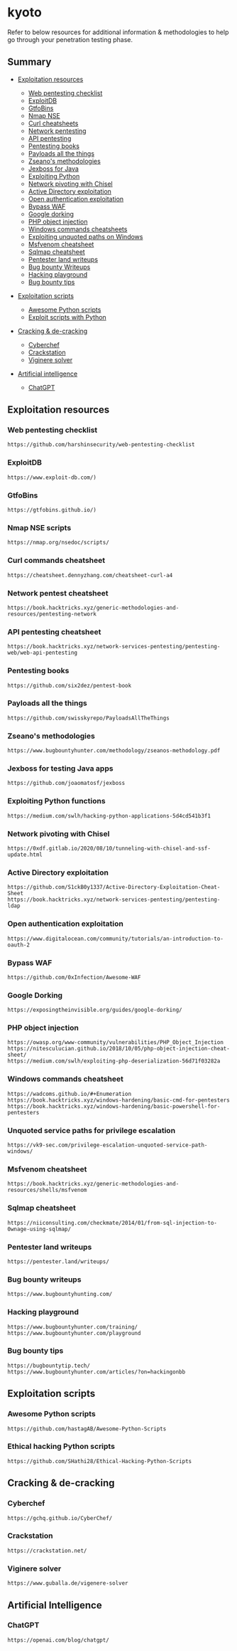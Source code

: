 # kyoto
Refer to below resources for additional information & methodologies to help go through your penetration testing phase.

## Summary
* [Exploitation resources](#exploitation-resources)
  * [Web pentesting checklist](#web-pentesting-checklist)
  * [ExploitDB](#exploitdb)
  * [GtfoBins](#gtfobins)
  * [Nmap NSE](#nmap-nse-scripts)
  * [Curl cheatsheets](#curl-commands-cheatsheet)
  * [Network pentesting](#network-pentest-cheatsheet)
  * [API pentesting](#api-pentesting-cheatsheet)
  * [Pentesting books](#pentesting-books)
  * [Payloads all the things](#payloads-all-the-things)
  * [Zseano's methodologies](#zseanos-methodologies)
  * [Jexboss for Java](#jexboss-for-testing-java-apps)
  * [Exploiting Python](#exploiting-python-functions)
  * [Network pivoting with Chisel](#network-pivoting-with-chisel)
  * [Active Directory exploitation](#active-directory-exploitation)
  * [Open authentication exploitation](#open-authentication-exploitation)
  * [Bypass WAF](#bypass-waf)
  * [Google dorking](#google-dorking)
  * [PHP object injection](#php-object-injection)
  * [Windows commands cheatsheets](#windows-commands-cheatsheet)
  * [Exploiting unquoted paths on Windows](#unquoted-service-paths-for-privilege-escalation)
  * [Msfvenom cheatsheet](#msfvenom-cheatsheet)
  * [Sqlmap cheatsheet](#sqlmap-cheatsheet)
  * [Pentester land writeups](#pentester-land-writeups)
  * [Bug bounty Writeups](#bug-bounty-writeups)
  * [Hacking playground](#hacking-playground)
  * [Bug bounty tips](#bug-bounty-tips)
  
  
* [Exploitation scripts](#exploitation-scripts)
  * [Awesome Python scripts](#awesome-python-scripts)
  * [Exploit scripts with Python](#ethical-hacking-python-scripts)
* [Cracking & de-cracking](#cracking--de-cracking)
  * [Cyberchef](#cyberchef)
  * [Crackstation](#crackstation)
  * [Viginere solver](#viginere-solver)
* [Artificial intelligence](#artificial-intelligence)
  * [ChatGPT](#chatgpt)

## Exploitation resources
### Web pentesting checklist
```
https://github.com/harshinsecurity/web-pentesting-checklist
```
### ExploitDB
```
https://www.exploit-db.com/)
```
### GtfoBins
```
https://gtfobins.github.io/)
```
### Nmap NSE scripts
```
https://nmap.org/nsedoc/scripts/
```
### Curl commands cheatsheet
```
https://cheatsheet.dennyzhang.com/cheatsheet-curl-a4
```
### Network pentest cheatsheet
```
https://book.hacktricks.xyz/generic-methodologies-and-resources/pentesting-network
```
### API pentesting cheatsheet
```
https://book.hacktricks.xyz/network-services-pentesting/pentesting-web/web-api-pentesting
```
### Pentesting books
```
https://github.com/six2dez/pentest-book
```
### Payloads all the things
```
https://github.com/swisskyrepo/PayloadsAllTheThings
```
### Zseano's methodologies
```
https://www.bugbountyhunter.com/methodology/zseanos-methodology.pdf
```
### Jexboss for testing Java apps
```
https://github.com/joaomatosf/jexboss
```
### Exploiting Python functions
```
https://medium.com/swlh/hacking-python-applications-5d4cd541b3f1
```
### Network pivoting with Chisel
```
https://0xdf.gitlab.io/2020/08/10/tunneling-with-chisel-and-ssf-update.html
```
### Active Directory exploitation
```
https://github.com/S1ckB0y1337/Active-Directory-Exploitation-Cheat-Sheet
https://book.hacktricks.xyz/network-services-pentesting/pentesting-ldap
```
### Open authentication exploitation
```
https://www.digitalocean.com/community/tutorials/an-introduction-to-oauth-2
```
### Bypass WAF
```
https://github.com/0xInfection/Awesome-WAF
```
### Google Dorking
```
https://exposingtheinvisible.org/guides/google-dorking/
```
### PHP object injection
```
https://owasp.org/www-community/vulnerabilities/PHP_Object_Injection
https://nitesculucian.github.io/2018/10/05/php-object-injection-cheat-sheet/
https://medium.com/swlh/exploiting-php-deserialization-56d71f03282a
```
### Windows commands cheatsheet
```
https://wadcoms.github.io/#+Enumeration
https://book.hacktricks.xyz/windows-hardening/basic-cmd-for-pentesters
https://book.hacktricks.xyz/windows-hardening/basic-powershell-for-pentesters
```
### Unquoted service paths for privilege escalation
```
https://vk9-sec.com/privilege-escalation-unquoted-service-path-windows/
```
### Msfvenom cheatsheet
```
https://book.hacktricks.xyz/generic-methodologies-and-resources/shells/msfvenom
```
### Sqlmap cheatsheet
```
https://niiconsulting.com/checkmate/2014/01/from-sql-injection-to-0wnage-using-sqlmap/
```
### Pentester land writeups
```
https://pentester.land/writeups/
```
### Bug bounty writeups
```
https://www.bugbountyhunting.com/
```
### Hacking playground
```
https://www.bugbountyhunter.com/training/
https://www.bugbountyhunter.com/playground
```
### Bug bounty tips
```
https://bugbountytip.tech/
https://www.bugbountyhunter.com/articles/?on=hackingonbb
```

## Exploitation scripts
### Awesome Python scripts
```
https://github.com/hastagAB/Awesome-Python-Scripts
```
### Ethical hacking Python scripts
```
https://github.com/SHathi28/Ethical-Hacking-Python-Scripts
```

## Cracking & de-cracking
### Cyberchef
```
https://gchq.github.io/CyberChef/
```
### Crackstation
```
https://crackstation.net/
```
### Viginere solver
```
https://www.guballa.de/vigenere-solver
```

## Artificial Intelligence
### ChatGPT
```
https://openai.com/blog/chatgpt/
```
